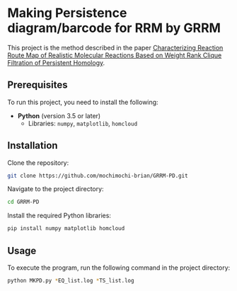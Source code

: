 
# Making Persistence diagram/barcode for RRM by GRRM

This project is the method described in the paper [Characterizing Reaction Route Map of Realistic Molecular Reactions Based on Weight Rank Clique Filtration of Persistent Homology](https://pubs.acs.org/doi/full/10.1021/acs.jctc.2c01204).

## Prerequisites

To run this project, you need to install the following:

- **Python** (version 3.5 or later)
  - Libraries: `numpy`, `matplotlib`, `homcloud`

## Installation

Clone the repository:

```sh
git clone https://github.com/mochimochi-brian/GRRM-PD.git
```

Navigate to the project directory:

```sh
cd GRRM-PD
```

Install the required Python libraries:

```sh
pip install numpy matplotlib homcloud
```

## Usage

To execute the program, run the following command in the project directory:

```sh
python MKPD.py *EQ_list.log *TS_list.log
```

